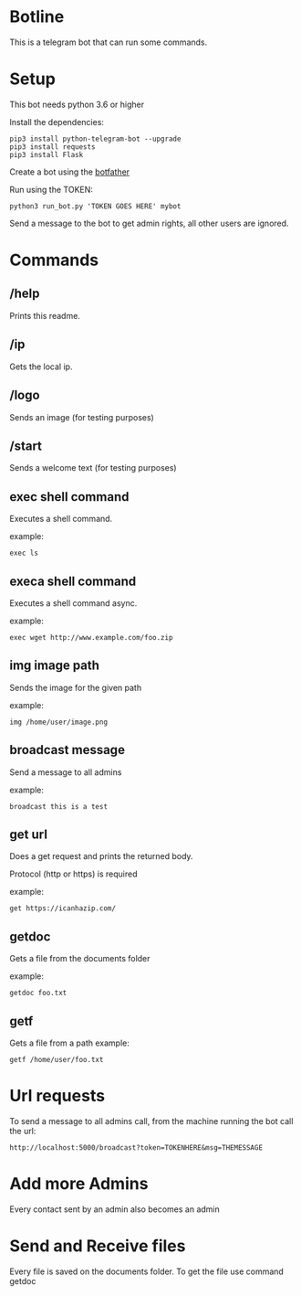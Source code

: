 # Botline

This is a telegram bot that can run some commands.

# Setup

This bot needs python 3.6 or higher

Install the dependencies:

```
pip3 install python-telegram-bot --upgrade
pip3 install requests
pip3 install Flask
```

Create a bot using the [botfather](https://core.telegram.org/bots#3-how-do-i-create-a-bot)

Run using the TOKEN:

```
python3 run_bot.py 'TOKEN GOES HERE' mybot
```

Send a message to the bot to get admin rights, all other users are ignored.

# Commands

## /help

Prints this readme.

## /ip

Gets the local ip.

## /logo

Sends an image (for testing purposes)

## /start

Sends a welcome text (for testing purposes)

## exec shell command

Executes a shell command. 

example: 
```
exec ls
```

## execa shell command

Executes a shell command async. 

example: 
```
exec wget http://www.example.com/foo.zip
```

## img image path

Sends the image for the given path

example: 

```
img /home/user/image.png
```
## broadcast message

Send a message to all admins

example: 

```
broadcast this is a test
```

## get url 

Does a get request and prints the returned body.

Protocol (http or https) is required

example: 
```
get https://icanhazip.com/
```

## getdoc

Gets a file from the documents folder

example: 
```
getdoc foo.txt
```

## getf

Gets a file from a path
example:
```
getf /home/user/foo.txt
```

# Url requests

To send a message to all admins call, from the machine running the bot call the url:
```
http://localhost:5000/broadcast?token=TOKENHERE&msg=THEMESSAGE
```

# Add more Admins

Every contact sent by an admin also becomes an admin

# Send and Receive files

Every file is saved on the documents folder. To get the file use command getdoc
